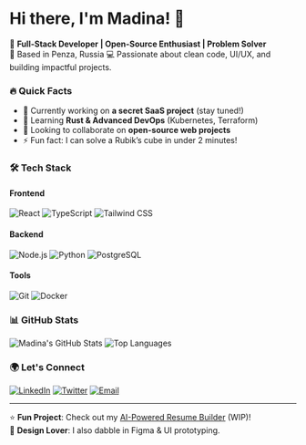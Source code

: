 # Hi there, I'm Madina! 👋

🚀 **Full-Stack Developer | Open-Source Enthusiast | Problem Solver**  
📍 Based in Penza, Russia 
💻 Passionate about clean code, UI/UX, and building impactful projects.  

### 🔥 **Quick Facts**
- 🔭 Currently working on **a secret SaaS project** (stay tuned!)
- 🌱 Learning **Rust & Advanced DevOps** (Kubernetes, Terraform)
- 👯 Looking to collaborate on **open-source web projects**
- ⚡ Fun fact: I can solve a Rubik’s cube in under 2 minutes!  

### 🛠 **Tech Stack**
#### **Frontend**
![React](https://img.shields.io/badge/-React-61DAFB?logo=react&logoColor=black)
![TypeScript](https://img.shields.io/badge/-TypeScript-3178C6?logo=typescript)
![Tailwind CSS](https://img.shields.io/badge/-Tailwind_CSS-06B6D4?logo=tailwind-css)

#### **Backend**
![Node.js](https://img.shields.io/badge/-Node.js-339933?logo=node.js)
![Python](https://img.shields.io/badge/-Python-3776AB?logo=python)
![PostgreSQL](https://img.shields.io/badge/-PostgreSQL-4169E1?logo=postgresql)

#### **Tools**
![Git](https://img.shields.io/badge/-Git-F05032?logo=git)
![Docker](https://img.shields.io/badge/-Docker-2496ED?logo=docker)

### 📊 **GitHub Stats**
![Madina's GitHub Stats](https://github-readme-stats.vercel.app/api?username=madinochk&show_icons=true&theme=radical&hide_border=true)
![Top Languages](https://github-readme-stats.vercel.app/api/top-langs/?username=madinochk&layout=compact&theme=radical)

### 🌍 **Let's Connect**
[![LinkedIn](https://img.shields.io/badge/-LinkedIn-0A66C2?logo=linkedin)](https://linkedin.com/in/your-profile)
[![Twitter](https://img.shields.io/badge/-Twitter-1DA1F2?logo=twitter)](https://twitter.com/your-handle)
[![Email](https://img.shields.io/badge/-Email-EA4335?logo=gmail)](mailto:your.email@gmail.com)

---

⭐ **Fun Project**: Check out my [AI-Powered Resume Builder](https://github.com/madinochk/resume-ai) (WIP)!  
🎨 **Design Lover**: I also dabble in Figma & UI prototyping.  
